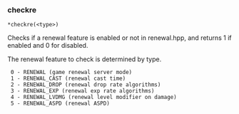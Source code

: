 ### checkre
```
*checkre(<type>)
```

Checks if a renewal feature is enabled or not in renewal.hpp, and returns 1 if
enabled and 0 for disabled.

The renewal feature to check is determined by type.
```
 0 - RENEWAL (game renewal server mode)
 1 - RENEWAL_CAST (renewal cast time)
 2 - RENEWAL_DROP (renewal drop rate algorithms)
 3 - RENEWAL_EXP (renewal exp rate algorithms)
 4 - RENEWAL_LVDMG (renewal level modifier on damage)
 5 - RENEWAL_ASPD (renewal ASPD)
```
